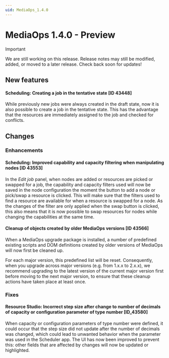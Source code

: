 ```yaml
---
uid: MediaOps_1.4.0
---
```


# MediaOps 1.4.0 - Preview

> [!IMPORTANT]
> We are still working on this release. Release notes may still be modified, added, or moved to a later release. Check back soon for updates!

## New features

#### Scheduling: Creating a job in the tentative state [ID 43448]

While previously new jobs were always created in the draft state, now it is also possible to create a job in the tentative state. This has the advantage that the resources are immediately assigned to the job and checked for conflicts.

## Changes

### Enhancements

#### Scheduling: Improved capability and capacity filtering when manipulating nodes [ID 43553]

In the *Edit job* panel, when nodes are added or resources are picked or swapped for a job, the capability and capacity filters used will now be saved in the node configuration the moment the button to add a node or pick/swap a resource is clicked. This will make sure that the filters used to find a resource are available for when a resource is swapped for a node. As the changes of the filter are only applied when the swap button is clicked, this also means that it is now possible to swap resources for nodes while changing the capabilities at the same time.

#### Cleanup of objects created by older MediaOps versions [ID 43566]

When a MediaOps upgrade package is installed, a number of predefined existing scripts and DOM definitions created by older versions of MediaOps will now first be cleaned up.

For each major version, this predefined list will be reset. Consequently, when you upgrade across major versions (e.g. from 1.x.x to 2.x.x), we recommend upgrading to the latest version of the current major version first before moving to the next major version, to ensure that these cleanup actions have taken place at least once.

### Fixes

#### Resource Studio: Incorrect step size after change to number of decimals of capacity or configuration parameter of type number [ID_43580]

When capacity or configuration parameters of type number were defined, it could occur that the step size did not update after the number of decimals was changed, which could lead to unwanted behavior when the parameter was used in the Scheduler app. The UI has now been improved to prevent this: other fields that are affected by changes will now be updated or highlighted.
